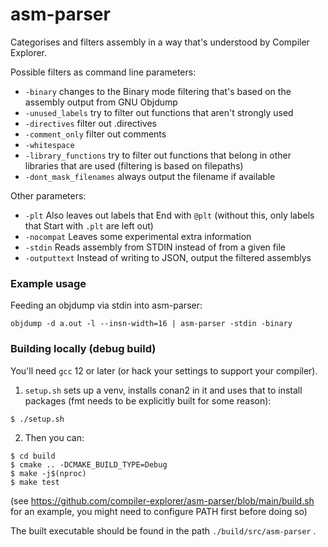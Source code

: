 # asm-parser

Categorises and filters assembly in a way that's understood by Compiler Explorer.

Possible filters as command line parameters:

* `-binary` changes to the Binary mode filtering that's based on the assembly output from GNU Objdump
* `-unused_labels` try to filter out functions that aren't strongly used
* `-directives` filter out .directives
* `-comment_only` filter out comments
* `-whitespace`
* `-library_functions` try to filter out functions that belong in other libraries that are used (filtering is based on filepaths)
* `-dont_mask_filenames` always output the filename if available

Other parameters:

* `-plt` Also leaves out labels that End with `@plt` (without this, only labels that Start with `.plt` are left out)
* `-nocompat` Leaves some experimental extra information
* `-stdin` Reads assembly from STDIN instead of from a given file
* `-outputtext` Instead of writing to JSON, output the filtered assemblys


### Example usage

Feeding an objdump via stdin into asm-parser:

`objdump -d a.out -l --insn-width=16 | asm-parser -stdin -binary`

### Building locally (debug build)

You'll need `gcc` 12 or later (or hack your settings to support your compiler).

1. `setup.sh` sets up a venv, installs conan2 in it and uses that to install packages (fmt needs to be explicitly built for some reason):
```
$ ./setup.sh
```

2. Then you can:
```
$ cd build
$ cmake .. -DCMAKE_BUILD_TYPE=Debug
$ make -j$(nproc)
$ make test
```

(see https://github.com/compiler-explorer/asm-parser/blob/main/build.sh for an example, you might need to configure PATH first before doing so)

The built executable should be found in the path `./build/src/asm-parser` .